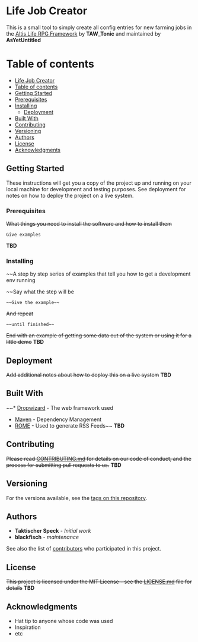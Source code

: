 # Life Job Creator

This is a small tool to simply create all config entries for new farming jobs in the [Altis Life RPG Framework](https://github.com/AsYetUntitled/Framework/) by <b>TAW_Tonic</b> and maintained by <b>AsYetUntitled</b>

Table of contents
=================

<!--ts-->
   * [Life Job Creator](#life-job-creator)
   * [Table of contents](#table-of-contents)
   * [Getting Started](#getting-started)
   * [Prerequisites](#prerequisites)
   * [Installing](#installing)
      * [Deployment](#deployment)
   * [Built With](#built-with)
   * [Contributing](#contributing)
   * [Versioning](#versioning)
   * [Authors](#authors)
   * [License](#license)
   * [Acknowledgments](#acknowledgments)
<!--te-->

## Getting Started

These instructions will get you a copy of the project up and running on your local machine for development and testing purposes. See deployment for notes on how to deploy the project on a live system.

### Prerequisites

~~What things you need to install the software and how to install them~~

```
Give examples
```
**TBD**

### Installing

~~A step by step series of examples that tell you how to get a development env running

~~Say what the step will be

```
~~Give the example~~
```

~~And repeat~~

```
~~until finished~~
```

~~End with an example of getting some data out of the system or using it for a little demo~~
**TBD**

## Deployment

~~Add additional notes about how to deploy this on a live system~~
**TBD**

## Built With

~~* [Dropwizard](http://www.dropwizard.io/1.0.2/docs/) - The web framework used
* [Maven](https://maven.apache.org/) - Dependency Management
* [ROME](https://rometools.github.io/rome/) - Used to generate RSS Feeds~~
**TBD**

## Contributing

~~Please read [CONTRIBUTING.md](https://gist.github.com/PurpleBooth/b24679402957c63ec426) for details on our code of conduct, and the process for submitting pull requests to us.~~
**TBD**

## Versioning

For the versions available, see the [tags on this repository](https://github.com/TaktischerSpeck/Life_Job_Creato/tags). 

## Authors

* **Taktischer Speck** - *Initial work*
* **blackfisch** - *maintenance*

See also the list of [contributors](https://github.com/TaktischerSpeck/Life_Job_Creato/contributors) who participated in this project.

## License

~~This project is licensed under the MIT License - see the [LICENSE.md](LICENSE.md) file for details~~
**TBD**

## Acknowledgments

* Hat tip to anyone whose code was used
* Inspiration
* etc

